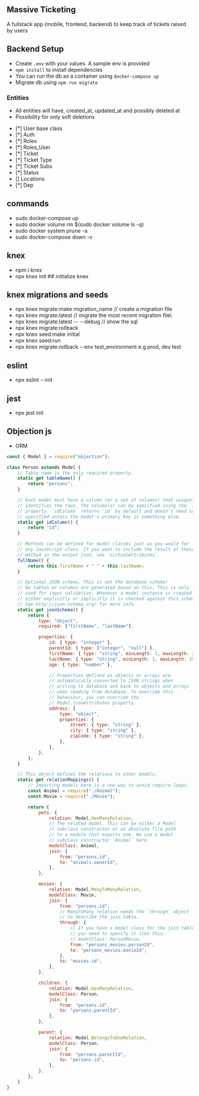 ## Massive Ticketing

A fullstack app (mobile, frontend, backend) to keep track of tickets raised by users

## Backend Setup

-   Create `.env` with your values. A sample env is provided
-   `npm install` to install dependencies
-   You can run the db as a container using `docker-compose up`
-   Migrate db using `npm run migrate`

### Entities

-   All entities will have, created_at, updated_at and possibly deleted at
-   Possibility for only soft deletions

*   [*] User base class
*   [*] Auth
*   [*] Roles
*   [*] Roles_User
*   [*] Ticket
*   [*] Ticket Type
*   [*] Ticket Subs
*   [*] Status
*   [] Locations
*   [*] Dep

## commands

-   sudo docker-compose up
-   sudo docker volume rm \$(sudo docker volume ls -q)
-   sudo docker system prune -a
-   sudo docker-compose down -v

## knex

-   npm i knex
-   npx knex init ## initialize knex

## knex migrations and seeds

-   npx knex migrate:make migration_name // create a migration file
-   npx knex migrate:latest // migrate the most recent migration file\
-   npx knex migrate:latest -- --debug // show the sql
-   npx knex migrate:rollback
-   npx knex seed:make initial
-   npx knex seed:run
-   npx knex migrate:rollback --env test_environment e.g prod, dev test

## eslint

-   npx eslint --init

## jest

-   npx jest init

## Objection js

-   ORM

```javascript
const { Model } = require("objection");

class Person extends Model {
    // Table name is the only required property.
    static get tableName() {
        return "persons";
    }

    // Each model must have a column (or a set of columns) that uniquely
    // identifies the rows. The column(s) can be specified using the `idColumn`
    // property. `idColumn` returns `id` by default and doesn't need to be
    // specified unless the model's primary key is something else.
    static get idColumn() {
        return "id";
    }

    // Methods can be defined for model classes just as you would for
    // any JavaScript class. If you want to include the result of these
    // method in the output json, see `virtualAttributes`.
    fullName() {
        return this.firstName + " " + this.lastName;
    }

    // Optional JSON schema. This is not the database schema!
    // No tables or columns are generated based on this. This is only
    // used for input validation. Whenever a model instance is created
    // either explicitly or implicitly it is checked against this schema.
    // See http://json-schema.org/ for more info.
    static get jsonSchema() {
        return {
            type: "object",
            required: ["firstName", "lastName"],

            properties: {
                id: { type: "integer" },
                parentId: { type: ["integer", "null"] },
                firstName: { type: "string", minLength: 1, maxLength: 255 },
                lastName: { type: "string", minLength: 1, maxLength: 255 },
                age: { type: "number" },

                // Properties defined as objects or arrays are
                // automatically converted to JSON strings when
                // writing to database and back to objects and arrays
                // when reading from database. To override this
                // behaviour, you can override the
                // Model.jsonAttributes property.
                address: {
                    type: "object",
                    properties: {
                        street: { type: "string" },
                        city: { type: "string" },
                        zipCode: { type: "string" },
                    },
                },
            },
        };
    }

    // This object defines the relations to other models.
    static get relationMappings() {
        // Importing models here is a one way to avoid require loops.
        const Animal = require("./Animal");
        const Movie = require("./Movie");

        return {
            pets: {
                relation: Model.HasManyRelation,
                // The related model. This can be either a Model
                // subclass constructor or an absolute file path
                // to a module that exports one. We use a model
                // subclass constructor `Animal` here.
                modelClass: Animal,
                join: {
                    from: "persons.id",
                    to: "animals.ownerId",
                },
            },

            movies: {
                relation: Model.ManyToManyRelation,
                modelClass: Movie,
                join: {
                    from: "persons.id",
                    // ManyToMany relation needs the `through` object
                    // to describe the join table.
                    through: {
                        // If you have a model class for the join table
                        // you need to specify it like this:
                        // modelClass: PersonMovie,
                        from: "persons_movies.personId",
                        to: "persons_movies.movieId",
                    },
                    to: "movies.id",
                },
            },

            children: {
                relation: Model.HasManyRelation,
                modelClass: Person,
                join: {
                    from: "persons.id",
                    to: "persons.parentId",
                },
            },

            parent: {
                relation: Model.BelongsToOneRelation,
                modelClass: Person,
                join: {
                    from: "persons.parentId",
                    to: "persons.id",
                },
            },
        };
    }
}
```
